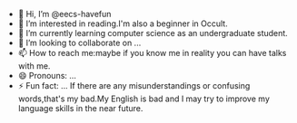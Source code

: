 - 👋 Hi, I’m @eecs-havefun
- 👀 I’m interested in reading.I'm also a beginner in Occult.
- 🌱 I’m currently learning computer science as an undergraduate student.
- 💞️ I’m looking to collaborate on ...
- 📫 How to reach me:maybe if you know me in reality you can have talks with me.
- 😄 Pronouns: ...
- ⚡ Fun fact: ...
If there are any misunderstandings or confusing words,that's my bad.My English is bad and I may try to improve my language skills in the near future.
<!---
eecs-havefun/eecs-havefun is a ✨ special ✨ repository because its `README.md` (this file) appears on your GitHub profile.
You can click the Preview link to take a look at your changes.
--->
